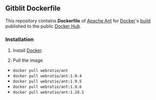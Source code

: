 ## Gitblit Dockerfile

This repository contains **Dockerfile** of [Apache Ant](http://ant.apache.org/) for [Docker](https://www.docker.com/)'s [build](https://registry.hub.docker.com/u/webratio/ant/) published to the public [Docker Hub](https://hub.docker.com/).

### Installation

1. Install [Docker](https://www.docker.com/).

2. Pull the image
  * `docker pull webratio/ant`
  * `docker pull webratio/ant:1.9.4`
  * `docker pull webratio/ant:1.9.5`
  * `docker pull webratio/ant:1.9.6`
  * `docker pull webratio/ant:1.10.1`
